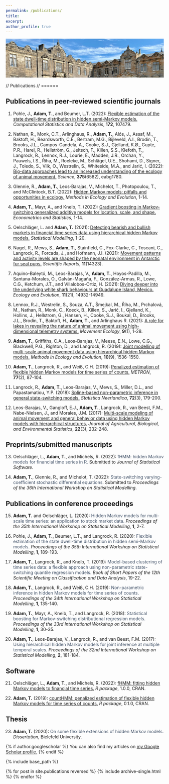 ```yaml
---
permalink: /publications/
title:
excerpt:
author_profile: true
---
```


<img src='/images/StA.png' width='895'>

// Publications
// ======

Publications in peer-reviewed scientific journals
------

1. Pohle, J., **Adam, T.**, and Beumer, L.T. (2022): 
<span style="color: #1f96be;"><a href="https://www.sciencedirect.com/science/article/pii/S0167947322000597?casa_token=bs40Deaq1wMAAAAA:Sjur4lvWNjGZ7Rgt8xwu1pQP_rb55hp6LVoEUZyRYpgdlbXeH6HInCauL9Hw7xoNpTeSTSQa4xY" target="_blank"> Flexible estimation of the state dwell-time distribution in hidden semi-Markov models.</a></span>
 *Computational Statistics and Data Analysis*, **172**, 107479.

2. Nathan, R., Monk, C.T., Arlinghaus, R., **Adam, T.**, Alós, J., Assaf, M., Baktoft, H., Beardsworth, C.E., Bertram, M.G., Bijleveld, A.I., Brodin, T., Brooks, J.L., Campos-Candela, A., Cooke, S.J., Gjelland, K.Ø., Gupte, P.R., Harel, R., Hellström, G., Jeltsch, F., Killen, S.S., Klefoth, T., Langrock, R., Lennox, R.J., Lourie, E., Madden, J.R., Orchan, Y., Pauwels, I.S., Říha, M., Roeleke, M., Schlägel, U.E., Shohami, D., Signer, J., Toledo, S., Vilk, O., Westrelin, S., Whiteside, M.A., and Jarić, I. (2022):
<span style="color: #1f96be;"><a href="https://www.science.org/doi/10.1126/science.abg1780" target="_blank"> Big-data approaches lead to an increased understanding of the ecology of animal movement.</a></span>
*Science*, **375**(6582), eabg1780.

3. Glennie, R., **Adam, T.**, Leos‐Barajas, V., Michelot, T., Photopoulou, T., and McClintock, B.T. (2022):
<span style="color: #1f96be;"><a href="https://besjournals.onlinelibrary.wiley.com/doi/10.1111/2041-210X.13801" target="_blank"> Hidden Markov models: pitfalls and opportunities in ecology.</a></span>
*Methods in Ecology and Evolution*, 1-14.

4. **Adam, T.**, Mayr, A., and Kneib, T. (2022):
<span style="color: #1f96be;"><a href="https://www.sciencedirect.com/science/article/pii/S2452306221000502" target="_blank"> Gradient boosting in Markov-switching generalized additive models for location, scale, and shape. </a></span>
*Econometrics and Statistics*, 1-14.

5. Oelschläger, L. and **Adam, T.** (2021): 
<span style="color: #1f96be;"><a href="https://journals.sagepub.com/doi/abs/10.1177/1471082X211034048" target="_blank"> Detecting bearish and bullish markets in financial time series data using hierarchical hidden Markov models.</a></span>
*Statistical Modelling*, 1-20.

6. Nagel, R., Mews, S., **Adam, T.**, Stainfield, C., Fox-Clarke, C., Toscani, C., Langrock, R., Forcada, J., and Hofmann, J.I. (2021):
<span style="color: #1f96be;"><a href="https://www.nature.com/articles/s41598-021-93253-1" target="_blank"> Movement patterns and activity levels are shaped by the neonatal environment in Antarctic fur seal pups.</a></span>
*Scientific Reports*, **11**(14323).

7. Aquino-Baleytó, M., Leos-Barajas, V., **Adam, T.**, Hoyos-Padilla, M., Santana-Morales, O., Galván-Magaña, F., González-Armas, R., Lowe, C.G., Ketchum, J.T., and Villalobos-Ortiz, H. (2021): 
<span style="color: #1f96be;"><a href="https://onlinelibrary.wiley.com/doi/10.1002/ece3.8178" target="_blank"> Diving deeper into the underlying white shark behaviours at Guadalupe Island, Mexico.</a></span>
*Ecology and Evolution*, **11**(21), 14932-14949.

8. Lennox, R.J., Westrelin, S., Souza, A.T., Šmejkal, M., Říha, M., Prchalová, M., Nathan, R., Monk, C., Koeck, B., Killen, S., Jarić, I., Gjelland, K., Hollins, J., Hellstrom, G., Hansen, H., Cooke, S.J., Boukal, D., Brooks, J.L., Brodin, T., Baktoft, H., **Adam, T.**, and Arlinghaus R. (2021):
<span style="color: #1f96be;"><a href="https://movementecologyjournal.biomedcentral.com/articles/10.1186/s40462-021-00244-y" target="_blank"> A role for lakes in revealing the nature of animal movement using high-dimensional telemetry systems.</a></span>
*Movement Ecology*, **9**(1), 1-28.

9. **Adam, T.**, Griffiths, C.A., Leos-Barajas, V., Meese, E.N., Lowe, C.G., Blackwell, P.G., Righton, D., and Langrock, R. (2019): 
<span style="color: #1f96be;"><a href="https://besjournals.onlinelibrary.wiley.com/doi/abs/10.1111/2041-210X.13241" target="_blank"> Joint modelling of multi-scale animal movement data using hierarchical hidden Markov models.</a></span>
*Methods in Ecology and Evolution*, **10**(9), 1536-1550. 

10. **Adam, T.**, Langrock, R., and Weiß, C.H. (2019): 
<span style="color: #1f96be;"><a href="https://link.springer.com/article/10.1007/s40300-019-00153-6" target="_blank"> Penalized estimation of flexible hidden Markov models for time series of counts.</a></span>
*METRON*, **77**(2), 87-104.

11.	Langrock, R., **Adam, T.**, Leos-Barajas, V., Mews, S., Miller, D.L., and Papastamatiou, Y.P. (2018):
<span style="color: #1f96be;"><a href="https://onlinelibrary.wiley.com/doi/abs/10.1111/stan.12133" target="_blank"> Spline-based non-parametric inference in general state-switching models.</a></span>
*Statistica Neerlandica*, **72**(3), 179-200.

12.	Leos-Barajas, V., Gangloff, E.J., **Adam, T.**, Langrock, R., van Beest, F.M., Nabe-Nielsen, J., and Morales, J.M. (2017): 
<span style="color: #1f96be;"><a href="https://link.springer.com/article/10.1007/s13253-017-0282-9" target="_blank"> Multi-scale modeling of animal movement and general behavior data using hidden Markov models with hierarchical structures.</a></span>
*Journal of Agricultural, Biological, and Environmental Statistics*, **22**(3), 232-248.

Preprints/submitted manuscripts
------

13. Oelschläger, L., **Adam, T.**, and Michels, R. (2022): <span style="color: #44546a;"> fHMM: hidden Markov models for financial time series in R.</span>
Submitted to *Journal of Statistical Software*.

14. **Adam, T.**, Glennie, R., and Michelot, T. (2022):
<span style="color: #44546a;"> State-switching varying-coefficient stochastic differential equations.</span>
Submitted to *Proceedings of the 36th International Workshop on Statistical Modelling*.

Publications in conference proceedings
------

15. **Adam, T.** and Oelschläger, L. (2020):
<span style="color: #44546a;"> Hidden Markov models for multi-scale time series: an application to stock market data. </span>
*Proceedings of the 35th International Workshop on Statistical Modelling*, **1**, 2-7.

16.	Pohle, J., **Adam, T.**, Beumer, L.T., and Langrock, R. (2020):
<span style="color: #44546a;"> Flexible estimation of the state dwell-time distribution in hidden semi-Markov models. </span>
*Proceedings of the 35th International Workshop on Statistical Modelling*, **1**, 189-193.

17.	**Adam, T.**, Langrock, R., and Kneib, T. (2019):
<span style="color: #44546a;"> Model-based clustering of time series data: a flexible approach using non-parametric state-switching quantile regression models. </span>
*Book of Short Papers of the 12th Scientific Meeting on Classification and Data Analysis*, 19-22.

18.	**Adam, T.**, Langrock, R., and Weiß, C.H. (2019):
<span style="color: #44546a;"> Non-parametric inference in hidden Markov models for time series of counts. </span>
*Proceedings of the 34th International Workshop on Statistical Modelling*, **1**, 135-140.

19.	**Adam, T.**, Mayr, A., Kneib, T., and Langrock, R. (2018):
<span style="color: #44546a;"> Statistical boosting for Markov-switching distributional regression models. </span>
*Proceedings of the 33rd International Workshop on Statistical Modelling*, **1**, 30-35.

20.	**Adam, T.**, Leos-Barajas, V., Langrock, R., and van Beest, F.M. (2017):
<span style="color: #44546a;"> Using hierarchical hidden Markov models for joint inference at multiple temporal scales. </span>
*Proceedings of the 32nd International Workshop on Statistical Modelling*, **2**, 181-184.

Software
------

21.	Oelschläger, L., **Adam, T.**, and Michels, R. (2022):
<span style="color: #44546a;"><a href="http://loelschlaeger.de/fHMM/" target="_blank"> fHMM: fitting hidden Markov models to financial time series.</a></span>
*R package*, 1.0.0, CRAN.

22. **Adam, T.** (2019):
<span style="color: #44546a;"><a href="https://CRAN.R-project.org/package=countHMM" target="_blank"> countHMM: penalized estimation of flexible hidden Markov models for time series of counts.</a></span>
*R package*, 0.1.0, CRAN.

Thesis
------

23.  **Adam, T.** (2020):
<span style="color: #44546a;"> On some flexible extensions of hidden Markov models. </span>
*Dissertation*, Bielefeld University.

{% if author.googlescholar %}
  You can also find my articles on <u><a href="{{author.googlescholar}}">my Google Scholar profile</a>.</u>
{% endif %}

{% include base_path %}

{% for post in site.publications reversed %}
  {% include archive-single.html %}
{% endfor %}
